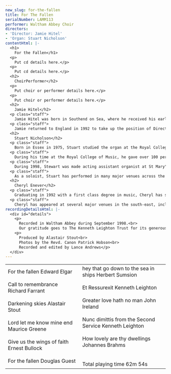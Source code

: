 ```yaml
---
new_slug: for-the-fallen
title: For The Fallen
serialNumber: LAMM113
performer: Waltham Abbey Choir
directors:
- 'Director: Jamie Hitel'
- 'Organ: Stuart Nicholson'
contentHtml: |-
  <h1>
    For the Fallen</h1>
  <p>
    Put cd details here.</p>
  <p>
    Put cd details here.</p>
  <h2>
    ChoirPerformer</h2>
  <p>
    Put choir or performer details here.</p>
  <p>
    Put choir or performer details here.</p>
  <h2>
    Jamie Hitel</h2>
  <p class="staff">
    Jamie Hitel was born in Southend on Sea, where he received his early musical education. After leaving school he went up to Cambridge as organ scholar at Robinson College, where he studied the organ with James O'Donnell and David Sanger. After leaving Cambridge, Jamie went to the West Coast of Norway, where he worked in the Norwegian Church for three years.</p>
  <p class="staff">
    Jamie returned to England in 1992 to take up the position of Director of Music at Waltham Abbey, where his eminent predecessors include Thomas Tallis. He has developed and expanded the music programme at Waltham Abbey, and under his direction the choir undertakes a full schedule of services, concerts, broadcasts and recordings, many of which have received critical acclaim. He has continued to study the organ with Peter Hurford and Kevin Bowyer and he has a busy schedule as a recitalist and conductor.</p>
  <h2>
    Stuart Nicholson</h2>
  <p class="staff">
    Born in Essex in 1975, Stuart studied the organ at the Royal College of Music with John Birch, graduating in 1997 with a first class degree. During his studies, Stuart held various positions in London including the organ scholarship at St Paul's Cathedral, St Bride's Fleet Street and the Temple Church.</p>
  <p class="staff">
    During his time at the Royal College of Music, he gave over 100 performances of pieces written by college composers, past and present, and in particular the organ works of Alastair Stout.</p>
  <p class="staff">
    During 1998, Stewart was made acting assistant organist at St Mary"s Episcopal Cathedral, Edinburgh, where he accompanied daily services, toured America and Switzerland, and broadcast regularly on Radios 3 and 4.</p>
  <p class="staff">
    As a soloist, Stuart has performed in many major venues across the country. He has played at both of the capital"s Anglican Cathedrals, Westminster Abbey, Westminster Cathedral, and at London's Royal Albert and Queen Elizabeth Halls. Stuart now maintains a busy career as organist in and around London.</p>
  <h2>
    Cheryl Enever</h2>
  <p class="staff">
    Graduating in 1992 with a first class degree in music, Cheryl has subsequently studied singing with Sally Lesage, Sarah Jeffries, Nancy Argenta, Jan Waterfield and Elisabeth Hawes. She is enjoying a rich and varied career, specialising in performances of Mozart, Vivaldi and Bach as well as operatic roles, including Dido (Dido and Aeneas), Adina (L"Elisir d"Amore) and Helena (A Midsummer Night"s Dream).</p>
  <p class="staff">
    Cheryl has appeared at several major venues in the south-east, including the South Bank Centre. Further afield she has toured Spain, Italy and the Netherlands where she has performed as soloist with various early-music ensembles.</p>
recordingDetailsHtml: |-
  <div id="details">
    <p>
      Recorded in Waltham Abbey during September 1998.<br>
      Our gratitude goes to The Kenneth Leighton Trust for its generous assistance towards the cost of commissioning "Darkening Skies".</p>
    <p>
      Produced by Alastair Stout<br>
      Photos by the Revd. Canon Patrick Hobson<br>
      Recorded and edited by Lance Andrews</p>
  </div>
---
```


<table class="tracktable">
  <tbody>
    <tr>
      <td class="column1">
        For the fallen <span class="composer">Edward Elgar</span><br>
        <br>
        Call to remembrance<span class="composer"> Richard Farrant </span><br>
        <br>
        Darkening skies <span class="composer">Alastair Stout</span><br>
        <br>
        Lord let me know mine end <span class="composer">Maurice Greene</span><br>
        <br>
        Give us the wings of faith <span class="composer">Ernest Bullock</span><br>
        <br>
        For the fallen <span class="composer">Douglas Guest<br>
        </span>
      </td>
      <td class="column2">
        hey that go down to the sea in ships <span class="composer">Herbert Sumsion</span><br>
        <br>
        Et Ressurexit <span class="composer">Kenneth Leighton</span><br>
        <br>
        Greater love hath no man <span class="composer">John Ireland</span><br>
        <br>
        Nunc dimittis from the Second Service <span class="composer">Kenneth Leighton</span><br>
        <br>
        How lovely are thy dwellings <span class="composer">Johannes Brahms</span><br>
        <br>
        <br>
        <span id="playingtime">Total playing time 62m 54s</span>
      </td>
    </tr>
  </tbody>
</table>
